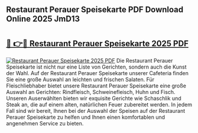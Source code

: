 ## Restaurant Perauer Speisekarte PDF Download Online 2025 JmD13

# <h2><a href="http://gc5yum.nevu.top/?p=Restaurant+Perauer+Speisekarte">🔗 👉🔴 Restaurant Perauer Speisekarte 2025 PDF</a></h2>

[![Restaurant Perauer Speisekarte 2025 PDF](https://i.imgur.com/dBaPXMq.png)](http://gc5yum.nevu.top/?p=Restaurant+Perauer+Speisekarte)
Die Restaurant Perauer Speisekarte ist nicht nur eine Liste von Gerichten, sondern auch die Kunst der Wahl. Auf der Restaurant Perauer Speisekarte unserer Cafeteria finden Sie eine große Auswahl an leichten und frischen Salaten. Für Fleischliebhaber bietet unsere Restaurant Perauer Speisekarte eine große Auswahl an Gerichten: Rindfleisch, Schweinefleisch, Huhn und Fisch. Unseren Auserwählten bieten wir exquisite Gerichte wie Schaschlik und Steak an, die auf einem alten, natürlichen Feuer zubereitet werden. In jedem Fall sind wir bereit, Ihnen bei der Auswahl der Speisen auf der Restaurant Perauer Speisekarte zu helfen und Ihnen einen komfortablen und angenehmen Service zu bieten.
